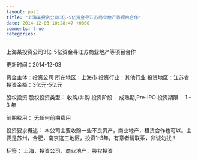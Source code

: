 ```yaml
---
layout: post
title: "上海某投资公司3亿-5亿资金寻江苏商业地产等项目合作"
date: 2014-12-03 10:28:47 +0800
comments: true
categories: 
---
```

上海某投资公司3亿-5亿资金寻江苏商业地产等项目合作



更新时间：2014-12-03

资金主体：投资公司
所在地区：上海市
投资行业：其他行业
投资地区：江苏省
投资金额：3亿元-5亿元

股权投资
股权投资类型：
                            收购/并购 
                                                                                投资阶段：
                            成熟期,Pre-IPO 
                                                                                                                                        投资期限：
                            1 - 3 年

前期费用：
无任何前期费用

投资要求概述：
本公司主要收购一些不良资产，商业地产，租赁合作也可以。主要是苏州，合肥，南京这三地区，投资1-3年，有意者请联系，非诚勿扰！

标签：
上海，投资公司，商业地产，股权投资

